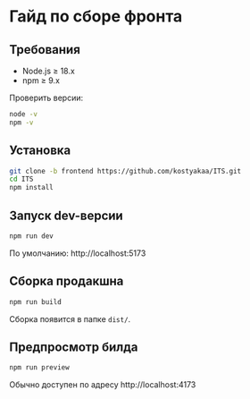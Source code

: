 # Гайд по сборе фронта 

## Требования
- Node.js ≥ 18.x
- npm ≥ 9.x

Проверить версии:
```bash
node -v
npm -v
```

## Установка
```bash
git clone -b frontend https://github.com/kostyakaa/ITS.git
cd ITS
npm install
```

## Запуск dev-версии
```bash
npm run dev
```
По умолчанию: http://localhost:5173

## Сборка продакшна
```bash
npm run build
```
Сборка появится в папке `dist/`.

## Предпросмотр билда
```bash
npm run preview
```
Обычно доступен по адресу http://localhost:4173


